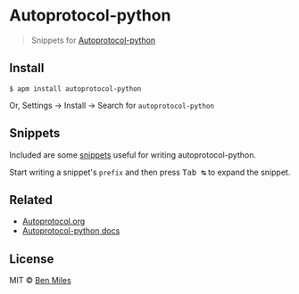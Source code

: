 # Autoprotocol-python

> Snippets for [Autoprotocol-python](https://github.com/autoprotocol/autoprotocol-python)

## Install

```
$ apm install autoprotocol-python
```

Or, Settings → Install → Search for `autoprotocol-python`


## Snippets

Included are some [snippets](snippets/atom-autoprotocol-python.cson) useful for writing autoprotocol-python.

Start writing a snippet's `prefix` and then press <kbd>Tab ↹</kbd> to expand the snippet.

## Related

- [Autoprotocol.org](https://Autoprotocol.org)
- [Autoprotocol-python docs](http://autoprotocol-python.readthedocs.org/en/latest/)


## License

MIT © [Ben Miles](http://benmil.es)
